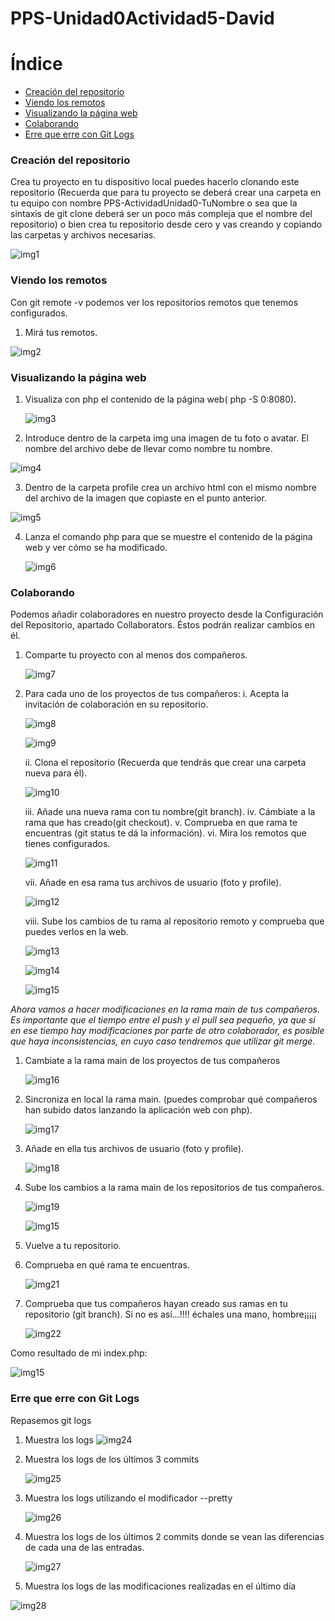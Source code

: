 # PPS-Unidad0Actividad5-David

# Índice
- [Creación del repositorio](#creación-del-repositorio)
- [Viendo los remotos](#viendo-los-remotos)
- [Visualizando la página web](#visualizando-la-página-web)
- [Colaborando](#colaborando)
- [Erre que erre con Git Logs](#erre-que-erre-con-git-logs)




### Creación del repositorio
Crea tu proyecto en tu dispositivo local puedes hacerlo clonando este repositorio (Recuerda que para tu proyecto se deberá crear una carpeta en tu equipo con nombre PPS-ActividadUnidad0-TuNombre o sea que la sintaxis de git clone deberá ser un poco más compleja que el nombre del repositorio) o bien crea tu repositorio desde cero y vas creando y copiando las carpetas y archivos necesarias.

![img1](imagenes/img1.PNG)

### Viendo los remotos
Con git remote -v podemos ver los repositorios remotos que tenemos configurados.

1. Mirá tus remotos.

![img2](imagenes/img2.PNG)

### Visualizando la página web

1. Visualiza con php el contenido de la página web( php -S 0:8080).
   
   ![img3](imagenes/img3.PNG)

2. Introduce dentro de la carpeta img una imagen de tu foto o avatar. El nombre del archivo debe de llevar como nombre tu nombre.

![img4](imagenes/img4.PNG)
   
3. Dentro de la carpeta profile crea un archivo html con el mismo nombre del archivo de la imagen que copiaste en el punto anterior.

![img5](imagenes/img5.PNG)
   
4. Lanza el comando php para que se muestre el contenido de la página web y ver cómo se ha modificado.
   
   ![img6](imagenes/img6.PNG)

### Colaborando

Podemos añadir colaboradores en nuestro proyecto desde la Configuración del Repositorio, apartado Collaborators. Éstos podrán realizar cambios en él.

1. Comparte tu proyecto con al menos dos compañeros.
   
   ![img7](imagenes/img7.PNG)

2. Para cada uno de los proyectos de tus compañeros:
    i. Acepta la invitación de colaboración en su repositorio.

    ![img8](imagenes/img8.PNG)

    ![img9](imagenes/img9.PNG)

    ii. Clona el repositorio (Recuerda que tendrás que crear una carpeta nueva para él).

    ![img10](imagenes/img10.PNG)

    iii. Añade una nueva rama con tu nombre(git branch).
    iv. Cámbiate a la rama que has creado(git checkout).
    v. Comprueba en que rama te encuentras (git status te dá la información).
    vi. Mira los remotos que tienes configurados.

    ![img11](imagenes/img11.PNG)

    vii. Añade en esa rama tus archivos de usuario (foto y profile).

    ![img12](imagenes/img12.PNG)

    viii. Sube los cambios de tu rama al repositorio remoto y comprueba que puedes verlos   en la web.

    ![img13](imagenes/img13.PNG)

    ![img14](imagenes/img14.PNG)

    ![img15](imagenes/img15.PNG)

*Ahora vamos a hacer modificaciones en la rama main de tus compañeros. Es importante que el tiempo entre el push y el pull sea pequeño, ya que si en ese tiempo hay modificaciones por parte de otro colaborador, es posible que haya inconsistencias, en cuyo caso tendremos que utilizar git merge.*

1. Cambiate a la rama main de los proyectos de tus compañeros
   
    ![img16](imagenes/img16.PNG)

2. Sincroniza en local la rama main. (puedes comprobar qué compañeros han subido datos lanzando la aplicación web con php).
   
    ![img17](imagenes/img17.PNG)

3. Añade en ella tus archivos de usuario (foto y profile).
   
    ![img18](imagenes/img18.PNG)

4. Sube los cambios a la rama main de los repositorios de tus compañeros.

    ![img19](imagenes/img19.PNG)

    ![img15](imagenes/img20.PNG)

5. Vuelve a tu repositorio.

    

6. Comprueba en qué rama te encuentras.

    ![img21](imagenes/img21.PNG)

7. Comprueba que tus compañeros hayan creado sus ramas en tu repositorio (git branch). Si no es así...!!!! échales una mano, hombre¡¡¡¡¡

    ![img22](imagenes/img22.PNG)


Como resultado de mi index.php:

![img15](imagenes/img23.PNG)

### Erre que erre con Git Logs
Repasemos git logs
1. Muestra los logs
![img24](imagenes/img24.PNG)

2. Muestra los logs de los últimos 3 commits

    ![img25](imagenes/img25.PNG)

3. Muestra los logs utilizando el modificador --pretty

    ![img26](imagenes/img26.PNG)

4. Muestra los logs de los últimos 2 commits donde se vean las diferencias de cada una de las entradas.

    ![img27](imagenes/img27.PNG)

5. Muestra los logs de las modificaciones realizadas en el último día

![img28](imagenes/img28.PNG)

